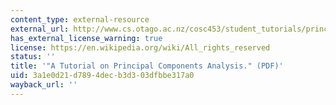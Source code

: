 ```yaml
---
content_type: external-resource
external_url: http://www.cs.otago.ac.nz/cosc453/student_tutorials/principal_components.pdf
has_external_license_warning: true
license: https://en.wikipedia.org/wiki/All_rights_reserved
status: ''
title: '"A Tutorial on Principal Components Analysis." (PDF)'
uid: 3a1e0d21-d789-4dec-b3d3-03dfbbe317a0
wayback_url: ''
---
```

